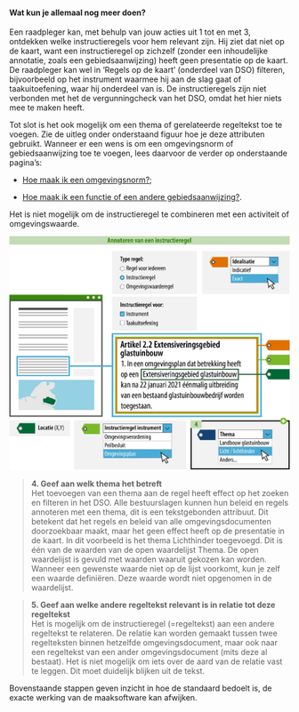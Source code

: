 ﻿#### Wat kun je allemaal nog meer doen?

Een raadpleger kan, met behulp van jouw acties uit 1 tot en met 3, ontdekken
welke instructieregels voor hem relevant zijn. Hij ziet dat niet op de kaart,
want een instructieregel op zichzelf (zonder een inhoudelijke annotatie, zoals
een gebiedsaanwijzing) heeft geen presentatie op de kaart. De raadpleger kan wel
in ‘Regels op de kaart’ (onderdeel van DSO) filteren, bijvoorbeeld op het
instrument waarmee hij aan de slag gaat of taakuitoefening, waar hij onderdeel
van is. De instructieregels zijn niet verbonden met het de vergunningcheck van
het DSO, omdat het hier niets mee te maken heeft.

Tot slot is het ook mogelijk om een thema of gerelateerde regeltekst toe te
voegen. Zie de uitleg onder onderstaand figuur hoe je deze attributen gebruikt.
Wanneer er een wens is om een omgevingsnorm of gebiedsaanwijzing toe te voegen,
lees daarvoor de verder op onderstaande pagina’s:

-   [Hoe maak ik een omgevingsnorm?](https://acceptatie.wegwijzerstoptpod.nl/hoe-maak-ik-een-omgevingsnorm);

-   [Hoe maak ik een functie of een andere gebiedsaanwijzing?](https://acceptatie.wegwijzerstoptpod.nl/hoe-maak-ik-een-functie-een-andere-gebiedsaanwijzing).

Het is niet mogelijk om de instructieregel te combineren met een activiteit of
omgevingswaarde.

![](media/7203InstructieregelRijkCijfers.png)

>   **4. Geef aan welk thema het betreft**  
>   Het toevoegen van een thema aan de regel heeft effect op het zoeken en filteren
>   in het DSO. Alle bestuurslagen kunnen hun beleid en regels annoteren met een
>   thema, dit is een tekstgebonden attribuut. Dit betekent dat het regels en beleid
>   van alle omgevingsdocumenten doorzoekbaar maakt, maar het geen effect heeft op
>   de presentatie in de kaart. In dit voorbeeld is het thema Lichthinder
>   toegevoegd. Dit is één van de waarden van de open waardelijst Thema. De open
>   waardelijst is gevuld met waarden waaruit gekozen kan worden. Wanneer een
>   gewenste waarde niet op de lijst voorkomt, kun je zelf een waarde definiëren.
>   Deze waarde wordt niet opgenomen in de waardelijst.

>   **5. Geef aan welke andere regeltekst relevant is in relatie tot deze regeltekst**  
>   Het is mogelijk om de instructieregel (=regeltekst) aan een andere regeltekst te
>   relateren. De relatie kan worden gemaakt tussen twee regelteksten binnen
>   hetzelfde omgevingsdocument, maar ook naar een regeltekst van een ander
>   omgevingsdocument (mits deze al bestaat). Het is niet mogelijk om iets over de
>   aard van de relatie vast te leggen. Dit moet duidelijk blijken uit de tekst.

Bovenstaande stappen geven inzicht in hoe de standaard bedoelt is, de exacte
werking van de maaksoftware kan afwijken.
